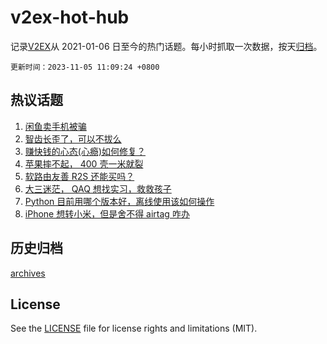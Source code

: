 # v2ex-hot-hub

 记录[V2EX](https://www.v2ex.com/)从 2021-01-06 日至今的热门话题。每小时抓取一次数据，按天[归档](archives)。

`更新时间：2023-11-05 11:09:24 +0800`

## 热议话题

1. [闲鱼卖手机被骗](https://www.v2ex.com/t/988544)
1. [智齿长歪了，可以不拔么](https://www.v2ex.com/t/988605)
1. [赚快钱的心态(心瘾)如何修复？](https://www.v2ex.com/t/988543)
1. [苹果摔不起， 400 壳一米就裂](https://www.v2ex.com/t/988551)
1. [软路由友善 R2S 还能买吗？](https://www.v2ex.com/t/988591)
1. [大三迷茫， QAQ 想找实习，救救孩子](https://www.v2ex.com/t/988547)
1. [Python 目前用哪个版本好，离线使用该如何操作](https://www.v2ex.com/t/988536)
1. [iPhone 想转小米，但是舍不得 airtag 咋办](https://www.v2ex.com/t/988574)

## 历史归档

[archives](archives)

## License

See the [LICENSE](LICENSE) file for license rights and limitations (MIT).
